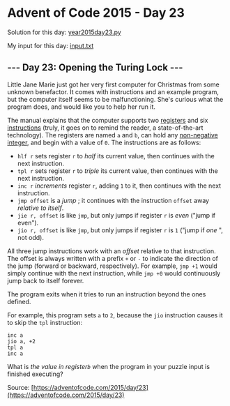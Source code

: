 # Advent of Code 2015 - Day 23

Solution for this day: [year2015day23.py](year2015day23.py)

My input for this day: [input.txt](input.txt)

## \--- Day 23: Opening the Turing Lock ---

Little Jane Marie just got her very first computer for Christmas from some
unknown benefactor. It comes with instructions and an example program, but the
computer itself seems to be malfunctioning. She's curious what the program
does, and would like you to help her run it.

The manual explains that the computer supports two
[registers](https://en.wikipedia.org/wiki/Processor_register) and six
[instructions](https://en.wikipedia.org/wiki/Instruction_set) (truly, it goes
on to remind the reader, a state-of-the-art technology). The registers are
named `a` and `b`, can hold any [non-negative
integer](https://en.wikipedia.org/wiki/Natural_number), and begin with a value
of `0`. The instructions are as follows:

  * `hlf r` sets register `r` to _half_ its current value, then continues with the next instruction.
  * `tpl r` sets register `r` to _triple_ its current value, then continues with the next instruction.
  * `inc r` _increments_ register `r`, adding `1` to it, then continues with the next instruction.
  * `jmp offset` is a _jump_ ; it continues with the instruction `offset` away _relative to itself_.
  * `jie r, offset` is like `jmp`, but only jumps if register `r` is _even_ ("jump if even").
  * `jio r, offset` is like `jmp`, but only jumps if register `r` is `1` ("jump if _one_ ", not odd).

All three jump instructions work with an _offset_ relative to that
instruction. The offset is always written with a prefix `+` or `-` to indicate
the direction of the jump (forward or backward, respectively). For example,
`jmp +1` would simply continue with the next instruction, while `jmp +0` would
continuously jump back to itself forever.

The program exits when it tries to run an instruction beyond the ones defined.

For example, this program sets `a` to `2`, because the `jio` instruction
causes it to skip the `tpl` instruction:

    
    
    inc a
    jio a, +2
    tpl a
    inc a
    

What is _the value in register`b`_ when the program in your puzzle input is
finished executing?



Source: [https://adventofcode.com/2015/day/23](https://adventofcode.com/2015/day/23)
